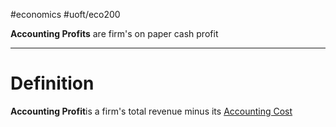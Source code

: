#economics #uoft/eco200 

**Accounting Profits** are firm's on paper cash profit

---
# Definition
**Accounting Profit**is a firm's total revenue minus its [Accounting Cost](Accounting%20Cost.md)